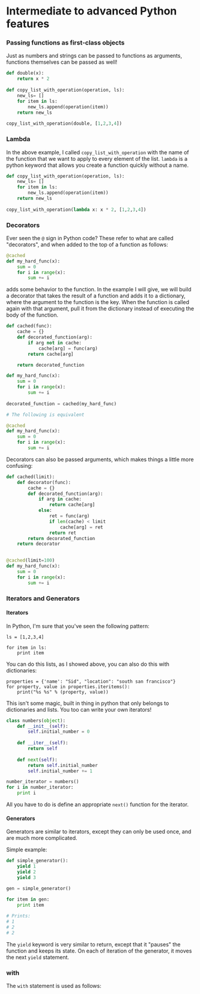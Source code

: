 # Intermediate to advanced Python features

### Passing functions as first-class objects

Just as numbers and strings can be passed to functions as arguments, functions themselves can be passed as well!

```python
def double(x):
    return x * 2
    
def copy_list_with_operation(operation, ls):
    new_ls= []
    for item in ls:
        new_ls.append(operation(item))
    return new_ls
    
copy_list_with_operation(double, [1,2,3,4])
```

### Lambda

In the above example, I called `copy_list_with_operation` with the name of the function that we want to apply to every element of the list.  `lambda` is a python keyword that allows you create a function quickly without a name.

```python
def copy_list_with_operation(operation, ls):
    new_ls= []
    for item in ls:
        new_ls.append(operation(item))
    return new_ls
    
copy_list_with_operation(lambda x: x * 2, [1,2,3,4])
```

### Decorators

Ever seen the `@` sign in Python code? These refer to what are called "decorators", and when added to the top of a function as follows:

```python
@cached
def my_hard_func(x):
    sum = 0
    for i in range(x):
        sum += i
```

adds some behavior to the function.  In the example I will give, we will build a decorator that takes the result of a function and adds it to a dictionary, where the argument to the function is the key.  When the function is called again with that argument, pull it from the dictionary instead of executing the body of the function.

```python
def cached(func):
    cache = {}
    def decorated_function(arg):
        if arg not in cache:
            cache[arg] = func(arg)
        return cache[arg]

    return decorated_function

def my_hard_func(x):
    sum = 0
    for i in range(x):
        sum += i
        
decorated_function = cached(my_hard_func)

# The following is equivalent

@cached
def my_hard_func(x):
    sum = 0
    for i in range(x):
        sum += i
```

Decorators can also be passed arguments, which makes things a little more confusing:

```python
def cached(limit):
    def decorator(func):
        cache = {}
        def decorated_function(arg):
            if arg in cache:
                return cache[arg]
            else:
                ret = func(arg)
                if len(cache) < limit
                    cache[arg] = ret
                return ret
        return decorated_function
    return decorator
            

@cached(limit=100)
def my_hard_func(x):
    sum = 0
    for i in range(x):
        sum += i
```

### Iterators and Generators

#### Iterators

In Python, I'm sure that you've seen the following pattern:

```
ls = [1,2,3,4]

for item in ls:
    print item
```

You can do this lists, as I showed above, you can also do this with dictionaries:

```
properties = {'name': "Sid", "location": "south san francisco"}
for property, value in properties.iteritems():
    print("%s %s" % (property, value))
```

This isn't some magic, built in thing in python that only belongs to dictionaries and lists. You too can write your own iterators!

```python
class numbers(object):
    def __init__(self):
        self.initial_number = 0
    
    def __iter__(self):
        return self
    
    def next(self):
        return self.initial_number
        self.initial_number += 1

number_iterator = numbers()
for i in number_iterator:
    print i
```

All you have to do is define an appropriate `next()` function for the iterator.

#### Generators

Generators are similar to iterators, except they can only be used once, and are much more complicated.

Simple example:

```python
def simple_generator():
    yield 1
    yield 2
    yield 3

gen = simple_generator()

for item in gen:
    print item
    
# Prints:
# 1
# 2
# 2
```

The `yield` keyword is very similar to return, except that it "pauses" the function and keeps its state. On each of iteration of the generator, it moves the next `yield` statement.

### with

The `with` statement is used as follows:

```python

```


